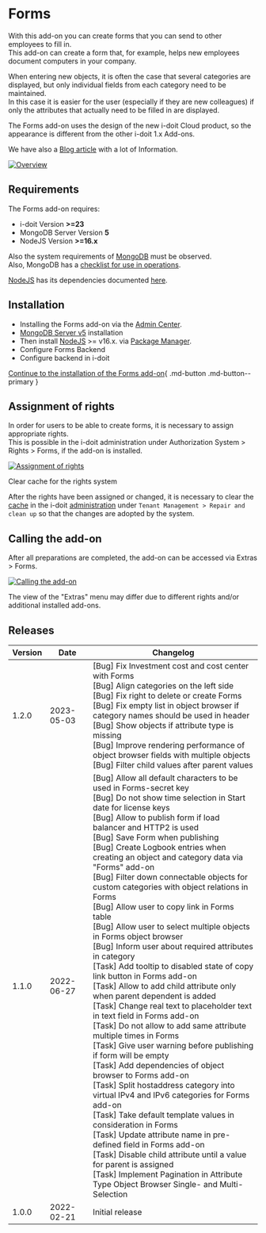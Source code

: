 # Forms

With this add-on you can create forms that you can send to other employees to fill in.<br>
This add-on can create a form that, for example, helps new employees document computers in your company.

When entering new objects, it is often the case that several categories are displayed, but only individual fields from each category need to be maintained.<br>
In this case it is easier for the user (especially if they are new colleagues) if only the attributes that actually need to be filled in are displayed.

The Forms add-on uses the design of the new i-doit Cloud product, so the appearance is different from the other i-doit 1.x Add-ons.

We have also a [Blog article](https://www.i-doit.com/en/blog/the-new-i-doit-forms-add-on/) with a lot of Information.

[![Overview](../../assets/images/en/i-doit-add-ons/forms/1-forms.png)](../../assets/images/en/i-doit-add-ons/forms/1-forms.png)

## Requirements

The Forms add-on requires:

-   i-doit Version **>=23**
-   MongoDB Server Version **5**
-   NodeJS Version **>=16.x**

Also the system requirements of [MongoDB](https://docs.mongodb.com/manual/administration/production-notes/#mongodb-binaries) must be observed.<br>
Also, MongoDB has a [checklist for use in operations](https://docs.mongodb.com/manual/administration/production-checklist-operations/#operations-checklist).

[NodeJS](https://nodejs.org/en/download/current/) has its dependencies documented [here](https://nodejs.org/en/docs/).

## Installation

-   Installing the Forms add-on via the [Admin Center](../../system-administration/admin-center.md).
-   [MongoDB Server v5](https://docs.mongodb.com/manual/installation/) installation
-   Then install [NodeJS](https://nodejs.org/en/download/current/) >= v16.x. via [Package Manager](https://nodejs.org/en/download/package-manager/).
-   Configure Forms Backend
-   Configure backend in i-doit

[Continue to the installation of the Forms add-on](./install-forms-addon.md){ .md-button .md-button--primary }

## Assignment of rights

In order for users to be able to create forms, it is necessary to assign appropriate rights.<br>
This is possible in the i-doit administration under Authorization System > Rights > Forms, if the add-on is installed.

[![Assignment of rights](../../assets/images/en/i-doit-add-ons/forms/2-forms.png)](../../assets/images/en/i-doit-add-ons/forms/2-forms.png)

Clear cache for the rights system

After the rights have been assigned or changed, it is necessary to clear the [cache](../../system-administration/administration/tenant-management/repair-and-clean-up.md) in the i-doit [administration](../../system-administration/administration/index.md) under `Tenant Management > Repair and clean up` so that the changes are adopted by the system.

## Calling the add-on

After all preparations are completed, the add-on can be accessed via Extras > Forms.

[![Calling the add-on](../../assets/images/en/i-doit-add-ons/forms/3-forms.png)](../../assets/images/en/i-doit-add-ons/forms/3-forms.png)

The view of the "Extras" menu may differ due to different rights and/or additional installed add-ons.

## Releases

| Version | Date | Changelog |
| --- | --- | --- |
| 1.2.0 | 2023-05-03 | [Bug] Fix Investment cost and cost center with Forms<br> [Bug] Align categories on the left side<br>[Bug] Fix right to delete or create Forms<br>[Bug] Fix empty list in object browser if category names should be used in header<br>[Bug] Show objects if attribute type is missing<br>[Bug] Improve rendering performance of object browser fields with multiple objects<br>[Bug] Filter child values after parent values
| 1.1.0 | 2022-06-27 | [Bug] Allow all default characters to be used in Forms-secret key  <br>[Bug] Do not show time selection in Start date for license keys  <br>[Bug] Allow to publish form if load balancer and HTTP2 is used  <br>[Bug] Save Form when publishing  <br>[Bug] Create Logbook entries when creating an object and category data via "Forms" add-on  <br>[Bug] Filter down connectable objects for custom categories with object relations in Forms  <br>[Bug] Allow user to copy link in Forms table  <br>[Bug] Allow user to select multiple objects in Forms object browser  <br>[Bug] Inform user about required attributes in category  <br>[Task] Add tooltip to disabled state of copy link button in Forms add-on  <br>[Task] Allow to add child attribute only when parent dependent is added  <br>[Task] Change real text to placeholder text in text field in Forms add-on  <br>[Task] Do not allow to add same attribute multiple times in Forms  <br>[Task] Give user warning before publishing if form will be empty  <br>[Task] Add dependencies of object browser to Forms add-on  <br>[Task] Split hostaddress category into virtual IPv4 and IPv6 categories for Forms add-on  <br>[Task] Take default template values in consideration in Forms  <br>[Task] Update attribute name in pre-defined field in Forms add-on  <br>[Task] Disable child attribute until a value for parent is assigned  <br>[Task] Implement Pagination in Attribute Type Object Browser Single- and Multi-Selection |
| 1.0.0 | 2022-02-21 | Initial release |
